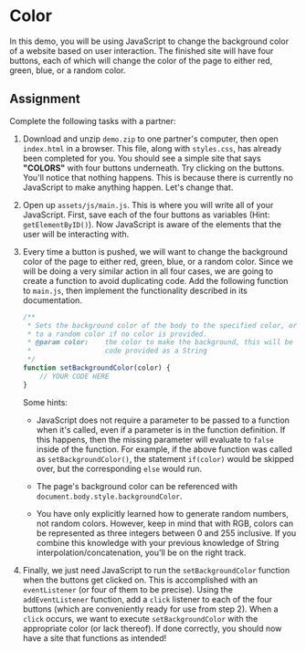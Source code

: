 # Color

In this demo, you will be using JavaScript to change the background color of a website based on user interaction. The
finished site will have four buttons, each of which will change the color of the page to either red, green, blue, or
a random color.

## Assignment

Complete the following tasks with a partner:

1. Download and unzip `demo.zip` to one partner's computer, then open `index.html` in a browser. This file, along with
   `styles.css`, has already been completed for you. You should see a simple site that says **"COLORS"** with four
   buttons underneath. Try clicking on the buttons. You'll notice that nothing happens. This is because there is currently
   no JavaScript to make anything happen. Let's change that.

2. Open up `assets/js/main.js`. This is where you will write all of your JavaScript. First, save each of the four buttons
   as variables (Hint: `getElementByID()`). Now JavaScript is aware of the elements that the user will be interacting with.

3. Every time a button is pushed, we will want to change the background color of the page to either red, green, blue,
   or a random color. Since we will be doing a very similar action in all four cases, we are going to create a function
   to avoid duplicating code. Add the following function to `main.js`, then implement the functionality described in its
   documentation.

   ```javascript
   /**
    * Sets the background color of the body to the specified color, or
    * to a random color if no color is provided.
    * @param color:    the color to make the background, this will be a hex
    *                  code provided as a String
    */
   function setBackgroundColor(color) {
       // YOUR CODE HERE
   }
   ```

   Some hints:

   * JavaScript does not require a parameter to be passed to a function when it's called, even if a parameter is in
     the function definition. If this happens, then the missing parameter will evaluate to `false` inside of the
     function. For example, if the above function was called as `setBackgroundColor()`, the statement `if(color)` would
     be skipped over, but the corresponding `else` would run.

   * The page's background color can be referenced with `document.body.style.backgroundColor`.

   * You have only explicitly learned how to generate random numbers, not random colors. However, keep in mind that
     with RGB, colors can be represented as three integers between 0 and 255 inclusive. If you combine this knowledge
     with your previous knowledge of String interpolation/concatenation, you'll be on the right track.

4. Finally, we just need JavaScript to run the `setBackgroundColor` function when the buttons get clicked on. This
   is accomplished with an `eventListener` (or four of them to be precise). Using the `addEventListener` function, add a
   `click` listener to each of the four buttons (which are conveniently ready for use from step 2). When a `click` occurs,
   we want to execute `setBackgroundColor` with the appropriate color (or lack thereof). If done correctly, you should
   now have a site that functions as intended!
